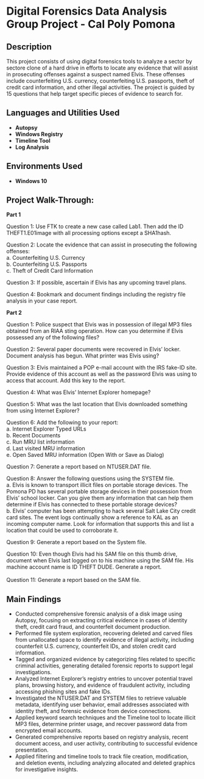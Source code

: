 <h1>Digital Forensics Data Analysis Group Project - Cal Poly Pomona</h1>

<h2>Description</h2>
This project consists of using digital forensics tools to analyze a sector by sectore clone of a hard drive in efforts to locate any evidence that will assist in prosecuting offenses against a suspect named Elvis. These offenses include counterfeiting U.S. currency, counterfeiting U.S. passports, theft of credit card information, and other illegal activities. The project is guided by 15 questions that help target specific pieces of evidence to search for.
<br />


<h2>Languages and Utilities Used</h2>

- <b>Autopsy</b> 
- <b>Windows Registry</b>
- <b>Timeline Tool</b>
- <b>Log Analysis</b>

<h2>Environments Used </h2>

- <b>Windows 10</b>

<h2>Project Walk-Through:</h2>

<b>Part 1</b>
<br />
  
Question 1: Use FTK to create a new case called Lab1. Then add the ID THEFT1.E01image with all processing options except a SHA1hash. 
<br/>

Question 2: Locate the evidence that can assist in prosecuting the following offenses:<br/>
a. Counterfeiting U.S. Currency<br/>
b. Counterfeiting U.S. Passports<br/>
c. Theft of Credit Card Information
<br/>

Question 3: If possible, ascertain if Elvis has any upcoming travel plans. 
<br/>

Question 4: Bookmark and document findings including the registry file analysis in your case report.
<br />

<b>Part 2</b>
<br />

Question 1: Police suspect that Elvis was in possession of illegal MP3 files obtained from an RIAA sting operation. How can you determine if Elvis possessed any of the following files?
<br/>

Question 2: Several paper documents were recovered in Elvis’ locker. Document analysis has begun. What printer was Elvis using?
<br/>

Question 3: Elvis maintained a POP e-mail account with the IRS fake-ID site. Provide evidence of this account as well as the password Elvis was using to access that account. Add this key to the report.
<br/>

Question 4: What was Elvis’ Internet Explorer homepage?
<br/>

Question 5: What was the last location that Elvis downloaded something from using Internet Explorer?
<br/>

Question 6: Add the following to your report:<br/>
a. Internet Explorer Typed URLs<br/>
b. Recent Documents<br/>
c. Run MRU list information<br/>
d. Last visited MRU information<br/>
e. Open Saved MRU information (Open With or Save as Dialog)
<br/>

Question 7: Generate a report based on NTUSER.DAT file. 
<br/>

Question 8: Answer the following questions using the SYSTEM file. <br/>
a. Elvis is known to transport illicit files on portable storage devices. The Pomona PD has several portable storage devices in their possession from Elvis’ school locker. Can you give them any information that can help them determine if Elvis has connected to these portable storage devices?<br/>
b. Elvis’ computer has been attempting to hack several Salt Lake City credit card sites. The event logs continually show a reference to KAL as an incoming computer name. Look for information that supports this and list a location that could be used to corroborate it.
<br/>

Question 9: Generate a report based on the System file. 
<br/>

Question 10: Even though Elvis had his SAM file on this thumb drive, document when Elvis last logged on to his machine using the SAM file. His machine account name is ID THEFT DUDE. Generate a report. 
<br/>
<br/>
Question 11: Generate a report based on the SAM file.
<br/>

<h2>Main Findings</h2>

- Conducted comprehensive forensic analysis of a disk image using Autopsy, focusing on extracting critical evidence in cases of identity theft, credit card fraud, and counterfeit document production.
- Performed file system exploration, recovering deleted and carved files from unallocated space to identify evidence of illegal activity, including counterfeit U.S. currency, counterfeit IDs, and stolen credit card information.
- Tagged and organized evidence by categorizing files related to specific criminal activities, generating detailed forensic reports to support legal investigations.
- Analyzed Internet Explorer’s registry entries to uncover potential travel plans, browsing history, and evidence of fraudulent activity, including accessing phishing sites and fake IDs.
- Investigated the NTUSER.DAT and SYSTEM files to retrieve valuable metadata, identifying user behavior, email addresses associated with identity theft, and forensic evidence from device connections.
- Applied keyword search techniques and the Timeline tool to locate illicit MP3 files, determine printer usage, and recover password data from encrypted email accounts.
- Generated comprehensive reports based on registry analysis, recent document access, and user activity, contributing to successful evidence presentation.
- Applied filtering and timeline tools to track file creation, modification, and deletion events, including analyzing allocated and deleted graphics for investigative insights.

<!--
 ```diff
- text in red
+ text in green
! text in orange
# text in gray
@@ text in purple (and bold)@@
```
--!>
